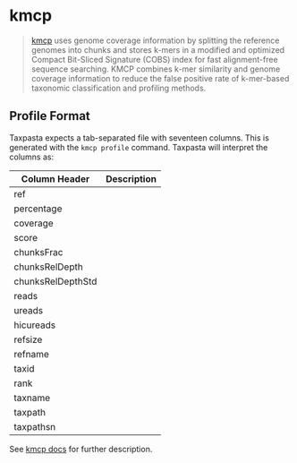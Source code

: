 # kmcp

> [kmcp](https://github.com/shenwei356/kmcp) uses genome coverage information by splitting the reference genomes into chunks and stores k-mers in a modified and optimized Compact Bit-Sliced Signature (COBS) index for fast alignment-free sequence searching. KMCP combines k-mer similarity and genome coverage information to reduce the false positive rate of k-mer-based taxonomic classification and profiling methods.


## Profile Format

Taxpasta expects a tab-separated file with seventeen columns. This is generated with the `kmcp profile` command. Taxpasta will interpret the columns as:

| Column Header     | Description |
| ----------------- | ----------- |
| ref               |             |
| percentage        |             |
| coverage          |             |
| score             |             |
| chunksFrac        |             |
| chunksRelDepth    |             |
| chunksRelDepthStd |             |
| reads             |             |
| ureads            |             |
| hicureads         |             |
| refsize           |             |
| refname           |             |
| taxid             |             |
| rank              |             |
| taxname           |             |
| taxpath           |             |
| taxpathsn         |             |

 See [kmcp docs](https://bioinf.shenwei.me/kmcp/usage/#profile) for further description.
